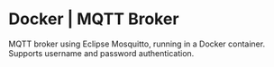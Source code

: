 # Docker | MQTT Broker

MQTT broker using Eclipse Mosquitto, running in a Docker container. Supports username and password authentication.
